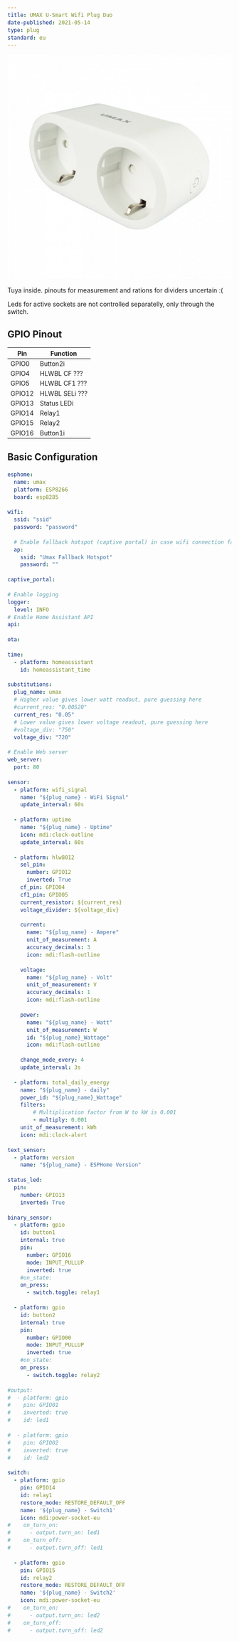 ```yaml
---
title: UMAX U-Smart Wifi Plug Duo
date-published: 2021-05-14
type: plug
standard: eu
---
```


![alt text](umax-wifi-plug-duo.jpeg "UMAX U-Smart Wifi Plug Duo")

Tuya inside. pinouts for measurement and rations for dividers uncertain :(

Leds for active sockets are not controlled separatelly, only through the switch.

## GPIO Pinout

| Pin    | Function            |
| ------ | ------------------- |
| GPIO0  | Button2i            |
| GPIO4  | HLWBL CF       ???  |
| GPIO5  | HLWBL CF1      ???  |
| GPIO12 | HLWBL SELi     ???  |
| GPIO13 | Status LEDi         |
| GPIO14 | Relay1              |
| GPIO15 | Relay2              |
| GPIO16 | Button1i            |

## Basic Configuration

```yaml
esphome:
  name: umax
  platform: ESP8266
  board: esp8285

wifi:
  ssid: "ssid"
  password: "password"

  # Enable fallback hotspot (captive portal) in case wifi connection fails
  ap:
    ssid: "Umax Fallback Hotspot"
    password: ""

captive_portal:

# Enable logging
logger:
  level: INFO
# Enable Home Assistant API
api:

ota:

time:
  - platform: homeassistant
    id: homeassistant_time

substitutions:
  plug_name: umax
  # Higher value gives lower watt readout, pure guessing here
  #current_res: "0.00520"
  current_res: "0.05"
  # Lower value gives lower voltage readout, pure guessing here
  #voltage_div: "750"
  voltage_div: "720"

# Enable Web server
web_server:
  port: 80

sensor:
  - platform: wifi_signal
    name: "${plug_name} - WiFi Signal"
    update_interval: 60s

  - platform: uptime
    name: "${plug_name} - Uptime"
    icon: mdi:clock-outline
    update_interval: 60s

  - platform: hlw8012
    sel_pin:
      number: GPIO12
      inverted: True
    cf_pin: GPIO04
    cf1_pin: GPIO05
    current_resistor: ${current_res}
    voltage_divider: ${voltage_div}

    current:
      name: "${plug_name} - Ampere"
      unit_of_measurement: A
      accuracy_decimals: 3
      icon: mdi:flash-outline

    voltage:
      name: "${plug_name} - Volt"
      unit_of_measurement: V
      accuracy_decimals: 1
      icon: mdi:flash-outline

    power:
      name: "${plug_name} - Watt"
      unit_of_measurement: W
      id: "${plug_name}_Wattage"
      icon: mdi:flash-outline

    change_mode_every: 4
    update_interval: 3s

  - platform: total_daily_energy
    name: "${plug_name} - daily"
    power_id: "${plug_name}_Wattage"
    filters:
        # Multiplication factor from W to kW is 0.001
        - multiply: 0.001
    unit_of_measurement: kWh
    icon: mdi:clock-alert

text_sensor:
  - platform: version
    name: "${plug_name} - ESPHome Version"

status_led:
  pin:
    number: GPIO13
    inverted: True

binary_sensor:
  - platform: gpio
    id: button1
    internal: true
    pin:
      number: GPIO16
      mode: INPUT_PULLUP
      inverted: true
    #on_state:
    on_press:
      - switch.toggle: relay1

  - platform: gpio
    id: button2
    internal: true
    pin:
      number: GPIO00
      mode: INPUT_PULLUP
      inverted: true
    #on_state:
    on_press:
      - switch.toggle: relay2

#output:
#  - platform: gpio
#    pin: GPIO01
#    inverted: true
#    id: led1

#  - platform: gpio
#    pin: GPIO02
#    inverted: true
#    id: led2

switch:
  - platform: gpio
    pin: GPIO14
    id: relay1
    restore_mode: RESTORE_DEFAULT_OFF
    name: '${plug_name} - Switch1'
    icon: mdi:power-socket-eu
#    on_turn_on:
#      - output.turn_on: led1
#    on_turn_off:
#      - output.turn_off: led1

  - platform: gpio
    pin: GPIO15
    id: relay2
    restore_mode: RESTORE_DEFAULT_OFF
    name: '${plug_name} - Switch2'
    icon: mdi:power-socket-eu
#    on_turn_on:
#      - output.turn_on: led2
#    on_turn_off:
#      - output.turn_off: led2
```
